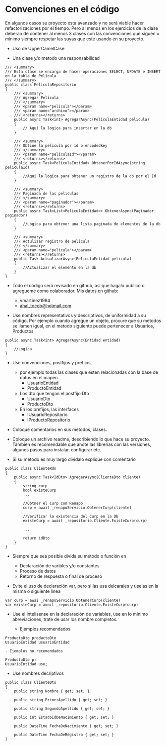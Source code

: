 # Convenciones en el código

En algunos casos su proyecto esta avanzado y no será viable hacer refactorizaciones por el tiempo. Pero al menos en los ejercicios de la clase deberan de contener al menos 3 clases con las convenciones que siguen o mínimo siempre respetar las suyas que este usando en su proyecto.

- Uso de UpperCamelCase

- Una clase y/o metodo una responsabilidad
```
/// <summary>
/// Esta clase se encarga de hacer operaciones SELECT, UPDATE e INSERT en la tabla de Pelicula
/// </summary>
public class PeliculaRepositorio
{
    /// <summary>
    /// Agregar Pelicula
    /// </summary>
    /// <param name="pelicula"></param>
    /// <param name="archivo"></param>
    /// <returns></returns>
    public async Task<int> AgregarAsync(PeliculaEntidad pelicula)
    {
        // Aqui la logica para insertar en la db
    }

    /// <summary>
    /// Obtine la pelicula por id o encodedkey
    /// </summary>
    /// <param name="peliculaId"></param>
    /// <returns></returns>
    public async Task<PeliculaEntidad> ObtenerPorIdAsync(string peliculaId)
    {
        //Aqui la logica para obtener un registro de la db por el Id
    }

    /// <summary>
    /// Paginada de las peliculas
    /// </summary>
    /// <param name="paginador"></param>
    /// <returns></returns>
    public async Task<List<PeliculaEntidad>> ObtenerAsync(Paginador paginador)
    {
        //Lógica para obtener una lista paginada de elementos de la db 
    }

    /// <summary>
    /// Actulizar registro de pelicula
    /// </summary>
    /// <param name="pelicula"></param>
    /// <returns></returns>
    public Task ActualizarAsync(PeliculaEntidad pelicula)
    {
        //Actualizar el elemento en la db
    }
}
```

- Todo el código será revisado en github, asi que hagalo publico o agregueme como colaborador. 
Mis datos en github:
    - vmartinez1984 
    - ahal_tocob@hotmail.com 

- Use nombres representativos y descriptivos, de uniformidad a su código. Por ejemplo cuando agregue un objeto, procure que su metodos se llamen igual, en el metodo siguiente puede pertenecer a Usuarios, Productos
```
public async Task<int> AgregarAsync(Entidad entidad)
{
    //Logica
}
```
- Use convenciones, postfijos y prefijos, 
    - por ejemplo todas las clases que esten relacionadas con la base de datos en el mapeo.
        - UsuarioEntidad
        - ProductoEntidad
    - Los dto que tengan el postfijo Dto
        - UsuarioDto
        - ProductoDto
    - En los prefijos, las interfaces
        - IUsuarioRepositorio
        - IProductoRepositorio

- Coloque comentarios en sus metodos, clases.

- Coloque un archivo readme, describiendo lo que hace su proyecto. Tambien es recomendable que anote las librerias con las versiones, algunos pasos para instalar, configurar etc.

- Si su método es muy largo dividalo explique con comentario

```
public class ClienteRdn
{
    public async Task<IdDto> AgregarAsync(ClienteDto cliente)
    {
        string curp
        bool existeCurp
        ...

        //Obtner el Curp con Renapo
        curp = await _renapoServicio.ObtenerCurp(cliente)
        
        //Verificar la existencia del Curp en la Db
        existeCurp = await _repositorio.Cliente.ExisteCurp(curp)
        
        ...

        return idDto
    }
}
```

- Siempre que sea posible divida su método o función en
    - Declaración de varibles y/o constantes
    - Proceso de datos
    - Retorno de respuesta o final de proceso

- Evite el uso de declaración var, pero si las usa delcarales y uselas en la misma o siguiente linea
```
var curp = awai _renapoServicio.ObtenerCurp(cliente)
var existeCurp = await _repositorio.Cliente.ExisteCurp(curp)
```

- Use el intelisense en la declaración de variables, use en lo minimo abreviaciones, trate de usar los nombre completos.

    - Ejemplos recomendados
```
ProductoDto productoDto
UsuarioEntidad usuarioEntidad
```
    - Ejemplos no recomendados
```
ProductoDto p;
UsuarioEntidad usu;
```

- Use nombres decriptivos
```
public class ClienteDto
{
    public string Nombre { get; set; }

    public string PrimerApellido { get; set; }

    public string SegundoApellido { get; set; }

    public int EstadoIdDeNacimiento { get; set; }

    public DateTime FechaDeNacimiento { get; set; }

    public DateTime FechaDeRegistro { get; set; }
}
```
